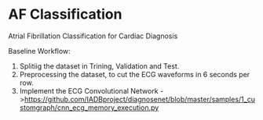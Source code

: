 # AF Classification
Atrial Fibrillation Classification for Cardiac Diagnosis


Baseline Workflow:
1) Splitiig the dataset in Trining, Validation and Test.
2) Preprocessing the dataset, to cut the ECG waveforms in 6 seconds per row.
3) Implement the ECG Convolutional Network ->https://github.com/IADBproject/diagnosenet/blob/master/samples/1_customgraph/cnn_ecg_memory_execution.py
